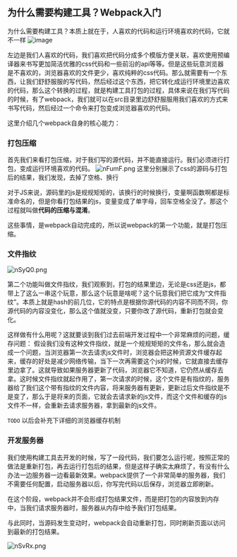## 为什么需要构建工具？Webpack入门

为什么需要构建工具？本质上就在于，人喜欢的代码和运行环境喜欢的代码，它就不一样
![image](https://img.picgo.net/2025/07/27/imagefc52334dfbc8ab68.png)

左边是我们人喜欢的代码，我们喜欢把代码分成多个模版方便关联，喜欢使用预编译器来书写更加简洁优雅的css代码和一些前沿的api等等。但是这些玩意浏览器是不喜欢的，浏览器喜欢的文件更少，喜欢纯粹的css代码。那么就需要有一个东西，让我们舒舒服服的写代码，然后经过这个东西，把它转化成运行环境里边喜欢的代码，那么这个转换的过程，就是构建工具打包的过程，具体来说在我们写代码的时候，有了webpack，我们就可以在src目录里边舒舒服服用我们喜欢的方式来书写代码，然后经过一个命令来打包变成浏览器喜欢的代码。

这里介绍几个webpack自身的核心能力：

### 打包压缩

首先我们来看打包压缩，对于我们写的源代码，并不能直接运行。我们必须进行打包，变成运行环境喜欢的代码。 
![nFumF.png](https://i.imgs.ovh/2025/07/27/nFumF.png)
这里分别展示了css的源码与打包后的结果，我们发现，去掉了空格、换行
  
对于JS来说，源码里的js是规规矩矩的，该换行的时候换行，变量啊函数啊都是标准命名的，但是你看打包结果的js，变量变成了单字母，回车空格全没了。那这个过程就叫做**代码的压缩与混淆**。

这些事情，是webpack自动完成的，所以说webpack的第一个功能，就是打包压缩。

### 文件指纹

![nSyQ0.png](https://i.imgs.ovh/2025/07/27/nSyQ0.png)

第二个功能叫做文件指纹，我们观察到，打包的结果里边，无论是css还是js，都带上了这么一串这个玩意，那么这个玩意是啥呢？这个玩意我们把它成为“文件指纹”。本质上就是hash的前几位，它的特点是根据你源代码的内容不同而不同，你源代码的内容没变化，那么这个值就没变，只要你改了源代码，重新打包就会变化。

这样做有什么用呢？这就要谈到我们过去前端开发过程中一个非常麻烦的问题，缓存问题：
假设我们没有这种文件指纹，就是一个规规矩矩的文件名，那么就会造成一个问题，当浏览器第一次去请求js文件时，浏览器会把这种资源文件缓存起来，缓存的好处是减少网络传输，当下一次再需要这个js的时候，它就直接去缓存里边拿了。这就导致如果服务器更新了代码，浏览器它不知道，它仍然从缓存去拿。这时候文件指纹就起作用了，第一次请求的时候，这个文件是有指纹的，服务器给了我们这个带有指纹的文件内容，将来服务器有更新，更新过后文件指纹是不是变了，那么于是将来的页面，它就会去请求新的js文件，而这个文件和缓存的js文件不一样，会重新去请求服务器，拿到最新的js文件。

```TODO``` 以后会补充下详细的浏览器缓存机制

### 开发服务器

我们使用构建工具去开发的时候，写了一段代码，我们要怎么运行呢，按照正常的做法是重新打包，再去运行打包后的结果，但是这样子确实太麻烦了，有没有什么办法一边服务器一边看最新效果。webpack提供了一个非常简单的服务器，我们不需要任何配置，启动服务器以后，你写完代码以后保存，浏览器立即刷新。

在这个阶段，webpack并不会形成打包结果文件，而是把打包的内容放到内存中，当我们请求服务器时，服务器从内存中给予我们打包结果。

与此同时，当源码发生变动时，webpack会自动重新打包，同时刷新页面以访问到最新的打包结果。


![nSvRx.png](https://i.imgs.ovh/2025/07/27/nSvRx.png)
